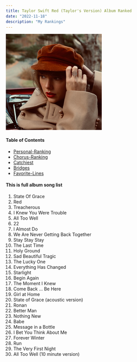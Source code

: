```yaml
---
title: Taylor Swift Red (Taylor's Version) Album Ranked
date: "2022-11-18"
description: "My Rankings"
---
```


![alt text](./red.png)


#### Table of Contents

- [Personal-Ranking](#personal) 
- [Chorus-Ranking](#choruses)
- [Catchiest](#catchiest)
- [Bridges](#bridges)
- [Favorite-Lines](#favorite-lines)


#### This is full album song list

1. State Of Grace
2. Red
3. Treacherous
4. I Knew You Were Trouble
5. All Too Well
6. 22
7. I Almost Do
8. We Are Never Getting Back Together
9. Stay Stay Stay
10. The Last Time
11. Holy Ground
12. Sad Beautiful Tragic
13. The Lucky One
14. Everything Has Changed
15. Starlight
16. Begin Again
17. The Moment I Knew
18. Come Back ... Be Here
19. Girl at Home
20. State of Grace (acoustic version)
21. Ronan
22. Better Man
23. Nothing New
24. Babe
25. Message in a Bottle
26. I Bet You Think About Me
27. Forever Winter
28. Run
29. The Very First Night
30. All Too Well (10 minute version)